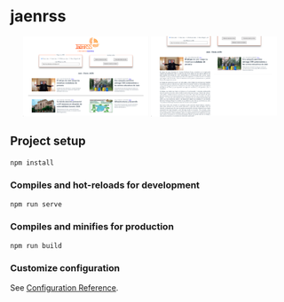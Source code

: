 # jaenrss

<p align="center">
  <img src="/Screenshot.png?raw=true" width=45%" alt="Screenshot of the main page">
  <img src="/Screenshot%202.png?raw=true" width="45%" alt="Screenshot of an open news">
</p>

## Project setup
```
npm install
```

### Compiles and hot-reloads for development
```
npm run serve
```

### Compiles and minifies for production
```
npm run build
```

### Customize configuration
See [Configuration Reference](https://cli.vuejs.org/config/).
